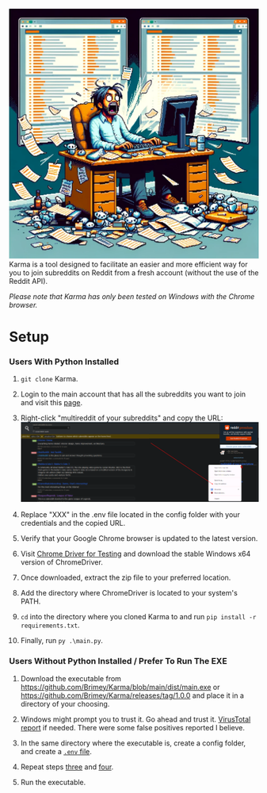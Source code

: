![image](images/landing-image.png)
Karma is a tool designed to facilitate an easier and more efficient way for you to join subreddits on Reddit from a fresh account (without the use of the Reddit API).

 _Please note that Karma has only been tested on Windows with the Chrome browser._

# Setup

### Users With Python Installed
1. `git clone` Karma.
   
2. Login to the main account that has all the subreddits you want to join and visit this [page](https://www.reddit.com/reddits).

3. Right-click "multireddit of your subreddits" and copy the URL: 
![image](images/multi-reddits.png)

4. Replace "XXX" in the .env file located in the config folder with your credentials and the copied URL.

5. Verify that your Google Chrome browser is updated to the latest version.

6. Visit [Chrome Driver for Testing](https://googlechromelabs.github.io/chrome-for-testing/#stable) and download the stable Windows x64 version of ChromeDriver.

7. Once downloaded, extract the zip file to your preferred location.

8. Add the directory where ChromeDriver is located to your system's PATH.

9. `cd` into the directory where you cloned Karma to and run `pip install -r requirements.txt`.

10. Finally, run `py .\main.py`.

### Users Without Python Installed / Prefer To Run The EXE
1. Download the executable from https://github.com/Brimey/Karma/blob/main/dist/main.exe or https://github.com/Brimey/Karma/releases/tag/1.0.0 and place it in a directory of your choosing.

2. Windows might prompt you to trust it. Go ahead and trust it. [VirusTotal report](https://www.virustotal.com/gui/file/b60c5bee114558b7652467b18b4493c665fb5c53593fc0ba980a97e7039c37d4/detection) if needed. There were some false positives reported I believe.

3. In the same directory where the executable is, create a config folder, and create a [`.env` file](https://github.com/Brimey/Karma/blob/main/config/.env.example).

4. Repeat steps [three](https://github.com/Brimey/Karma/blob/main/README.md#:~:text=Login%20to%20the,copy%20the%20URL%3A) and [four](https://github.com/Brimey/Karma/blob/main/README.md#:~:text=Replace%20%22XXX%22%20in%20the%20.env%20file%20located%20in%20the%20config%20folder%20with%20your%20credentials%20and%20the%20copied%20URL.).

5. Run the executable.
